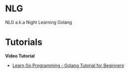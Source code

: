 # NLG
NLG a.k.a Night Learning Golang

# Tutorials
**Video Tutorial**
- [Learn Go Programming - Golang Tutorial for Beginners](https://www.youtube.com/watch?v=YS4e4q9oBaU)
